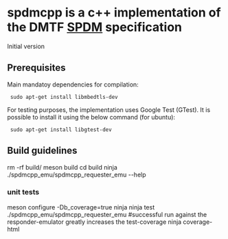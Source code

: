 # spdmcpp is a c++ implementation of the DMTF [SPDM](https://www.dmtf.org/standards/pmci) specification

Initial version

## Prerequisites

Main mandatoy dependencies for compilation:

     sudo apt-get install libmbedtls-dev

For testing purposes, the implementation uses Google Test (GTest). It is possible to install it using the below command (for ubuntu):

     sudo apt-get install libgtest-dev

## Build guidelines

rm -rf build/
meson build
cd build
ninja
./spdmcpp_emu/spdmcpp_requester_emu --help

### unit tests

meson configure -Db_coverage=true
ninja
ninja test
./spdmcpp_emu/spdmcpp_requester_emu #successful run against the responder-emulator greatly increases the test-coverage
ninja coverage-html
